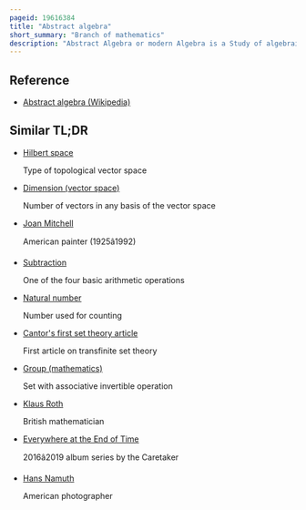 ```yaml
---
pageid: 19616384
title: "Abstract algebra"
short_summary: "Branch of mathematics"
description: "Abstract Algebra or modern Algebra is a Study of algebraic Structures in Mathematics. Algebraic Structures include Groups, Rings, Fields, Modules, Vector Spaces, Lattices, and algebras over a Field. The Term abstract Algebra was coined in the early 20th Century to distinguish it from older Parts of Algebra and more specifically from elementary Algebra using Variables to represent Numbers in Computation and Reasoning. The abstract Perspective on Algebra has become so fundamental to advanced Mathematics that it is simply called Algebra while the abstract Algebra is seldom used except in Pedagogy."
---
```


## Reference

- [Abstract algebra (Wikipedia)](https://en.wikipedia.org/?curid=19616384)

## Similar TL;DR

- [Hilbert space](/tldr/en/hilbert-space)

  Type of topological vector space

- [Dimension (vector space)](/tldr/en/dimension-vector-space)

  Number of vectors in any basis of the vector space

- [Joan Mitchell](/tldr/en/joan-mitchell)

  American painter (1925â1992)

- [Subtraction](/tldr/en/subtraction)

  One of the four basic arithmetic operations

- [Natural number](/tldr/en/natural-number)

  Number used for counting

- [Cantor's first set theory article](/tldr/en/cantors-first-set-theory-article)

  First article on transfinite set theory

- [Group (mathematics)](/tldr/en/group-mathematics)

  Set with associative invertible operation

- [Klaus Roth](/tldr/en/klaus-roth)

  British mathematician

- [Everywhere at the End of Time](/tldr/en/everywhere-at-the-end-of-time)

  2016â2019 album series by the Caretaker

- [Hans Namuth](/tldr/en/hans-namuth)

  American photographer
